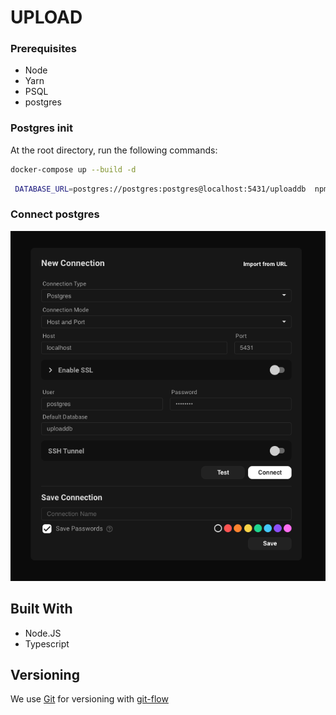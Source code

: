 # UPLOAD
### Prerequisites

- Node
- Yarn
- PSQL
- postgres

### Postgres init

At the root directory, run the following commands:

```sh
docker-compose up --build -d
```

```sh
 DATABASE_URL=postgres://postgres:postgres@localhost:5431/uploaddb  npm run migrate up
```

### Connect postgres

<p align="center">
    <img src="./connect-postgres.png" />
</p>

## Built With

- Node.JS
- Typescript

## Versioning

We use [Git](https://git-scm.com/doc) for versioning with [git-flow](https://medium.com/trainingcenter/utilizando-o-fluxo-git-flow-e63d5e0d5e04)
